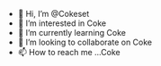 - 👋 Hi, I’m @Cokeset
- 👀 I’m interested in Coke
- 🌱 I’m currently learning Coke
- 💞️ I’m looking to collaborate on Coke
- 📫 How to reach me ...Coke

